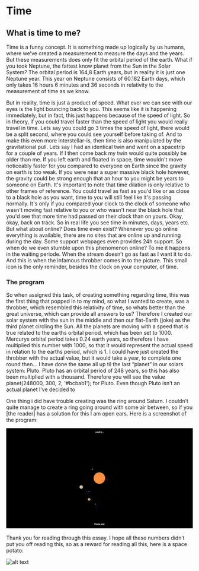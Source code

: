 # Time

## What is time to me? 
Time is a funny concept. It is something made up logically by us humans, where we’ve created a measurement to measure the days and the years. 
But these measurements does only fit the orbital period of the earth. What if you took Neptune, the fattest know planet from the Sun in the Solar System? The orbital period is 164,8 Earth years, but in reality it is just one Neptune year. This year on Neptune consists of 60.182  Earth days, which only takes 16 hours 6 minutes and 36 seconds in relativity to the measurement of time as we know.

But in reality, time is just a product of speed. What ever we can see with our eyes is the light bouncing back to you. This seems like it is happening immediately, but in fact, this just happens because of the speed of light. So in theory, if you could travel faster than the speed of light you would really travel in time. Lets say you could go 3 times the speed of light, there would be a split second, where you could see yourself before taking of. And to make this even more Interstellar-is, then time is also manipulated by the gravitational pull. Lets say I had an identical twin and went on a spacetrip for a couple of years. If I then come back my twin would quite possibly be older than me. If you left earth and floated in space, time wouldn't move noticeably faster for you compared to everyone on Earth since the gravity on earth is too weak. If you were near a super massive black hole however, the gravity could be strong enough that an hour to you might be years to someone on Earth.
It's important to note that time dilation is only relative to other frames of reference. You could travel as fast as you'd like or as close to a black hole as you want, time to you will still feel like it's passing normally. It's only if you compared your clock to the clock of someone who wasn't moving fast relative to you or who wasn't near the black hole that you'd see that more time had passed on their clock than on yours. 
Okay, okay, back on track. 
So in real life you see time in minutes, days, years etc. But what about online? Does time even exist? 
Whenever you go online everything is available, there are no sites that are online up and running during the day. 
Some support webpages even provides 24h support. So when do we even stumble upon this phenomenon online? 
To me it happens in the waiting periode. When the stream doesn’t go as fast as I want it to do. And this is when the infamous throbber comes in to the picture. This small icon is the only reminder, besides the clock on your computer, of time.

### The program
So when assigned this task, of creating something regarding time, this was the first thing that popped in to my mind, so what I wanted to create, was a throbber, which resembled this relativity of time, so whats better than the great universe, which can provide all answers to us? Therefore I created our solar system with the sun in the middle and then our flat-Earth (joke) as the third planet circling the Sun. 
All the planets are moving with a speed that is true related to the earths orbital period. which has been set to 1000. 
Mercurys orbital period takes 0.24 earth years, so therefore I have multiplied this number with 1000, so that it would represent the actual speed in relation to the earths period, which is 1. I could have just created the throbber with the actual value, but it would take a year, to complete one round then… 
I have done the same all up til the last “planet” in our solars system: Pluto. Pluto has an orbital period of 248 years, so this has also been multiplied with a thousand. Therefore you will see the value planet(248000, 300, 2, '#bcbab1'); for Pluto. Even though Pluto isn’t an actual planet I’ve decided to 

One thing i did have trouble creating was the ring around Saturn. I couldn’t quite manage to create a ring going around with some air between, so if you [the reader] has a solution for this I am open ears. 
Here is a screenshot of the program:

![alt text](program.png "Throbber")

Thank you for reading through this essay. 
I hope all these numbers didn’t put you off reading this, so as a reward for reading all this, here is a space potato:

![alt text](potato.jpeg "Space potato")
